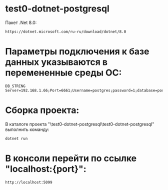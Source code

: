 # test0-dotnet-postgresql
Пакет .Net 8.0:

    https://dotnet.microsoft.com/ru-ru/download/dotnet/8.0

# Параметры подключения к базе данных указываются в перемененные среды ОС:
    DB_STRING 
    Server=192.168.1.66;Port=6661;Username=postgres;password=1;database=postgres

# Сборка проекта:
В каталоге проекта "\test0-dotnet-postgresql\test0-dotnet-postgresql" выполнить команду:

    dotnet run

# В консоли перейти по ссылке "localhost:{port}": 
    http://localhost:5099